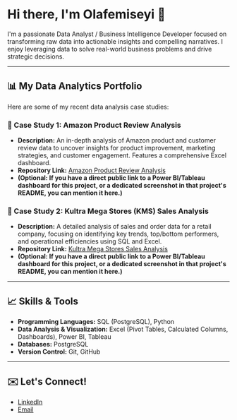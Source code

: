 # Hi there, I'm Olafemiseyi 👋

I'm a passionate Data Analyst / Business Intelligence Developer focused on transforming raw data into actionable insights and compelling narratives. I enjoy leveraging data to solve real-world business problems and drive strategic decisions.

---

## 📊 My Data Analytics Portfolio

Here are some of my recent data analysis case studies:

### 📁 Case Study 1: Amazon Product Review Analysis
* **Description:** An in-depth analysis of Amazon product and customer review data to uncover insights for product improvement, marketing strategies, and customer engagement. Features a comprehensive Excel dashboard.
* **Repository Link:** [Amazon Product Review Analysis](https://github.com/olafemiseyi/amazon-product-review-analysis)
* **(Optional: If you have a direct public link to a Power BI/Tableau dashboard for this project, or a dedicated screenshot in that project's README, you can mention it here.)**

### 📁 Case Study 2: Kultra Mega Stores (KMS) Sales Analysis
* **Description:** A detailed analysis of sales and order data for a retail company, focusing on identifying key trends, top/bottom performers, and operational efficiencies using SQL and Excel.
* **Repository Link:** [Kultra Mega Stores Sales Analysis](https://github.com/olafemiseyi/kms-sales-analysis)
* **(Optional: If you have a direct public link to a Power BI/Tableau dashboard for this project, or a dedicated screenshot in that project's README, you can mention it here.)**

---

## 📈 Skills & Tools

* **Programming Languages:** SQL (PostgreSQL), Python
* **Data Analysis & Visualization:** Excel (Pivot Tables, Calculated Columns, Dashboards), Power BI, Tableau
* **Databases:** PostgreSQL
* **Version Control:** Git, GitHub

---

## ✉️ Let's Connect!

* [LinkedIn](https://www.linkedin.com/in/olafemiseyi)
* [Email](olatunbosunfemi5@gmail.com)

